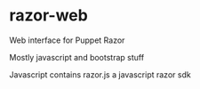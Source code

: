 razor-web
=========

Web interface for Puppet Razor

Mostly javascript and bootstrap stuff

Javascript contains razor.js a javascript razor sdk
